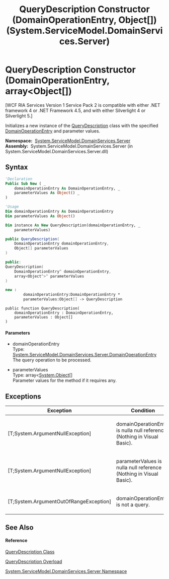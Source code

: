﻿---
title: QueryDescription Constructor (DomainOperationEntry, Object[]) (System.ServiceModel.DomainServices.Server)
TOCTitle: QueryDescription Constructor (DomainOperationEntry, Object[])
ms:assetid: M:System.ServiceModel.DomainServices.Server.QueryDescription.#ctor(System.ServiceModel.DomainServices.Server.DomainOperationEntry,System.Object[])
ms:mtpsurl: https://msdn.microsoft.com/en-us/library/system.servicemodel.domainservices.server.querydescription.querydescription(v=VS.91)
ms:contentKeyID: 28755256
ms.date: 01/27/2012
mtps_version: v=VS.91
dev_langs:
- vb
- csharp
- c++
- fsharp
- jscript
api_location:
- System.ServiceModel.DomainServices.Server.dll
api_name:
- System.ServiceModel.DomainServices.Server.QueryDescription..ctor
api_type:
- Managed
topic_type:
- apiref
- kbSyntax
product_family_name: VS
ROBOTS: INDEX,FOLLOW
---

# QueryDescription Constructor (DomainOperationEntry, array\<Object\[\])

\[WCF RIA Services Version 1 Service Pack 2 is compatible with either .NET framework 4 or .NET Framework 4.5, and with either Silverlight 4 or Silverlight 5.\]

Initializes a new instance of the [QueryDescription](ff422741\(v=vs.91\).md) class with the specified [DomainOperationEntry](ff423137\(v=vs.91\).md) and parameter values.

**Namespace:**  [System.ServiceModel.DomainServices.Server](ff423220\(v=vs.91\).md)  
**Assembly:**  System.ServiceModel.DomainServices.Server (in System.ServiceModel.DomainServices.Server.dll)

## Syntax

``` vb
'Declaration
Public Sub New ( _
    domainOperationEntry As DomainOperationEntry, _
    parameterValues As Object() _
)
```

``` vb
'Usage
Dim domainOperationEntry As DomainOperationEntry
Dim parameterValues As Object()

Dim instance As New QueryDescription(domainOperationEntry, _
    parameterValues)
```

``` csharp
public QueryDescription(
    DomainOperationEntry domainOperationEntry,
    Object[] parameterValues
)
```

``` c++
public:
QueryDescription(
    DomainOperationEntry^ domainOperationEntry, 
    array<Object^>^ parameterValues
)
```

``` fsharp
new : 
        domainOperationEntry:DomainOperationEntry * 
        parameterValues:Object[] -> QueryDescription
```

``` jscript
public function QueryDescription(
    domainOperationEntry : DomainOperationEntry, 
    parameterValues : Object[]
)
```

#### Parameters

  - domainOperationEntry  
    Type: [System.ServiceModel.DomainServices.Server.DomainOperationEntry](ff423137\(v=vs.91\).md)  
    The query operation to be processed.  

<!-- end list -->

  - parameterValues  
    Type: array\<[System.Object](https://msdn.microsoft.com/en-us/library/e5kfa45b)\[\]  
    Parameter values for the method if it requires any.  

## Exceptions

<table>
<colgroup>
<col style="width: 50%" />
<col style="width: 50%" />
</colgroup>
<thead>
<tr class="header">
<th>Exception</th>
<th>Condition</th>
</tr>
</thead>
<tbody>
<tr class="odd">
<td>[T;System.ArgumentNullException]</td>
<td><p>domainOperationEntry is nulla null reference (Nothing in Visual Basic).</p></td>
</tr>
<tr class="even">
<td>[T;System.ArgumentNullException]</td>
<td><p>parameterValues is nulla null reference (Nothing in Visual Basic).</p></td>
</tr>
<tr class="odd">
<td>[T;System.ArgumentOutOfRangeException]</td>
<td><p>domainOperationEntry is not a query.</p></td>
</tr>
</tbody>
</table>

## See Also

#### Reference

[QueryDescription Class](ff422741\(v=vs.91\).md)

[QueryDescription Overload](ff422551\(v=vs.91\).md)

[System.ServiceModel.DomainServices.Server Namespace](ff423220\(v=vs.91\).md)

